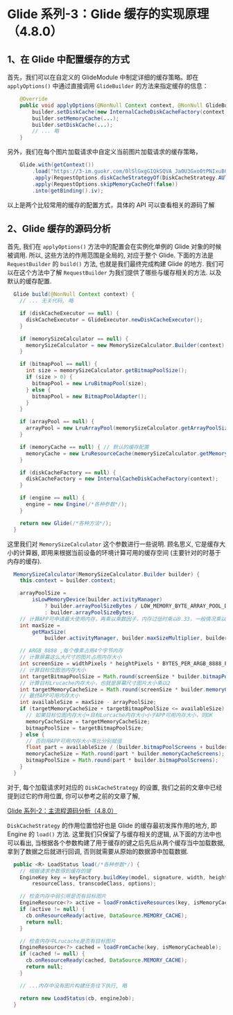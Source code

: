 # Glide 系列-3：Glide 缓存的实现原理（4.8.0）

## 1、在 Glide 中配置缓存的方式

首先，我们可以在自定义的 GlideModule 中制定详细的缓存策略。即在 `applyOptions()` 中通过直接调用 `GlideBuilder` 的方法来指定缓存的信息：

```java
    @Override
    public void applyOptions(@NonNull Context context, @NonNull GlideBuilder builder) {
        builder.setDiskCache(new InternalCacheDiskCacheFactory(context, DISK_CACHE_DIR, DISK_CACHE_SIZE));
        builder.setMemoryCache(...);
        builder.setDiskCache(...);
        // ... 略
    }
```

另外，我们在每个图片加载请求中自定义当前图片加载请求的缓存策略，

```java
    Glide.with(getContext())
        .load("https://3-im.guokr.com/0lSlGxgGIQkSQVA_Ja0U3Gxo0tPNIxuBCIXElrbkhpEXBAAAagMAAFBO.png")
        .apply(RequestOptions.diskCacheStrategyOf(DiskCacheStrategy.AUTOMATIC))
        .apply(RequestOptions.skipMemoryCacheOf(false))
        .into(getBinding().iv);
```

以上是两个比较常用的缓存的配置方式，具体的 API 可以查看相关的源码了解

## 2、Glide 缓存的源码分析

首先, 我们在 `applyOptions()` 方法中的配置会在实例化单例的 Glide 对象的时候被调用. 所以, 这些方法的作用范围是全局的, 对应于整个 Glide.  下面的方法是 `RequestBuilder` 的 `build()` 方法, 也就是我们最终完成构建 Glide 的地方. 我们可以在这个方法中了解 `RequestBuilder` 为我们提供了哪些与缓存相关的方法. 以及默认的缓存配置.

```java
  Glide build(@NonNull Context context) {
    // ... 无关代码, 略

    if (diskCacheExecutor == null) {
      diskCacheExecutor = GlideExecutor.newDiskCacheExecutor();
    }

    if (memorySizeCalculator == null) {
      memorySizeCalculator = new MemorySizeCalculator.Builder(context).build();
    }

    if (bitmapPool == null) {
      int size = memorySizeCalculator.getBitmapPoolSize();
      if (size > 0) {
        bitmapPool = new LruBitmapPool(size);
      } else {
        bitmapPool = new BitmapPoolAdapter();
      }
    }

    if (arrayPool == null) {
      arrayPool = new LruArrayPool(memorySizeCalculator.getArrayPoolSizeInBytes());
    }

    if (memoryCache == null) { // 默认的缓存配置
      memoryCache = new LruResourceCache(memorySizeCalculator.getMemoryCacheSize());
    }

    if (diskCacheFactory == null) {
      diskCacheFactory = new InternalCacheDiskCacheFactory(context);
    }

    if (engine == null) {
      engine = new Engine(/*各种参数*/);
    }

    return new Glide(/*各种方法*/);
  }
```

这里我们对 `MemorySizeCalculator` 这个参数进行一些说明. 顾名思义, 它是缓存大小的计算器, 即用来根据当前设备的环境计算可用的缓存空间 (主要针对的时基于内存的缓存).

```java
  MemorySizeCalculator(MemorySizeCalculator.Builder builder) {
    this.context = builder.context;

    arrayPoolSize =
        isLowMemoryDevice(builder.activityManager)
            ? builder.arrayPoolSizeBytes / LOW_MEMORY_BYTE_ARRAY_POOL_DIVISOR
            : builder.arrayPoolSizeBytes;
    // 计算APP可申请最大使用内存，再乘以乘数因子，内存过低时乘以0.33，一般情况乘以0.4
    int maxSize =
        getMaxSize(
            builder.activityManager, builder.maxSizeMultiplier, builder.lowMemoryMaxSizeMultiplier);

    // ARGB_8888 ,每个像素占用4个字节内存
    // 计算屏幕这么大尺寸的图片占用内存大小
    int screenSize = widthPixels * heightPixels * BYTES_PER_ARGB_8888_PIXEL;
    // 计算目标位图池内存大小
    int targetBitmapPoolSize = Math.round(screenSize * builder.bitmapPoolScreens);
    // 计算目标Lrucache内存大小，也就是屏幕尺寸图片大小乘以2
    int targetMemoryCacheSize = Math.round(screenSize * builder.memoryCacheScreens);
    // 最终APP可用内存大小
    int availableSize = maxSize - arrayPoolSize;
    if (targetMemoryCacheSize + targetBitmapPoolSize <= availableSize) {
      // 如果目标位图内存大小+目标Lurcache内存大小小于APP可用内存大小，则OK
      memoryCacheSize = targetMemoryCacheSize;
      bitmapPoolSize = targetBitmapPoolSize;
    } else {
      // 否则用APP可用内存大小等比分别赋值
      float part = availableSize / (builder.bitmapPoolScreens + builder.memoryCacheScreens);
      memoryCacheSize = Math.round(part * builder.memoryCacheScreens);
      bitmapPoolSize = Math.round(part * builder.bitmapPoolScreens);
    }
  }
```

对于, 每个加载请求时对应的 `DiskCacheStrategy` 的设置, 我们之前的文章中已经提到过它的作用位置, 你可以参考之前的文章了解,

[Glide 系列-2：主流程源码分析（4.8.0）](https://juejin.im/post/5c31fbdff265da610e803d4e)

 `DiskCacheStrategy` 的作用位置恰好也是 Glide 的缓存最初发挥作用的地方, 即 Engine 的 `load()` 方法. 这里我们只保留了与缓存相关的逻辑, 从下面的方法中也可以看出, 当根据各个参数构建了用于缓存的键之后先后从两个缓存当中加载数据, 拿到了数据之后就进行回调, 否则就需要从原始的数据源中加载数据. 

```java
  public <R> LoadStatus load(/*各种参数*/) {
    // 根据请求参数得到缓存的键
    EngineKey key = keyFactory.buildKey(model, signature, width, height, transformations,
        resourceClass, transcodeClass, options);

    // 检查内存中弱引用是否有目标图片
    EngineResource<?> active = loadFromActiveResources(key, isMemoryCacheable);
    if (active != null) {
      cb.onResourceReady(active, DataSource.MEMORY_CACHE);
      return null;
    }

    // 检查内存中Lrucache是否有目标图片
    EngineResource<?> cached = loadFromCache(key, isMemoryCacheable);
    if (cached != null) {
      cb.onResourceReady(cached, DataSource.MEMORY_CACHE);
      return null;
    }

    // ...内存中没有图片构建任务往下执行, 略

    return new LoadStatus(cb, engineJob);
  }
```



